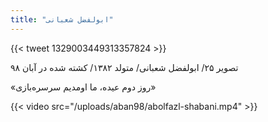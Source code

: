 ```yaml
---
title: "ابولفضل شعبانی"
---
```


{{< tweet 1329003449313357824 >}}

تصویر ۲۵/ ابولفضل شعبانی/ متولد ۱۳۸۲/ کشته شده در آبان ۹۸

«روز دوم عیده، ما اومدیم سرسره‌بازی»

{{< video src="/uploads/aban98/abolfazl-shabani.mp4" >}}
